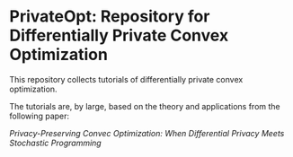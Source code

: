# PrivateOpt: Repository for Differentially Private Convex Optimization

This repository collects tutorials of differentially private convex optimization. 

The tutorials are, by large, based on the theory and applications from the following paper: 

*Privacy-Preserving Convec Optimization: When Differential Privacy Meets Stochastic Programming*

